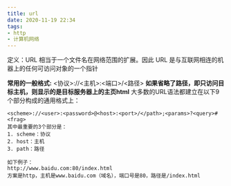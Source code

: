 ```yaml
---
title: url
date: 2020-11-19 22:34
tags:
- http
- 计算机网络
---
```

定义：URL 相当于一个文件名在网络范围的扩展。因此 URL 是与互联网相连的机器上的任何可访问对象的一个指针  

**常用的一般格式:**
<协议>://<主机>:<端口>/<路径>
**如果省略了路径，即只访问目标主机，则显示的是目标服务器上的主页html**
大多数的URL语法都建立在以下9个部分构成的通用格式上：
```
<scheme>://<user>:<password>@<host>:<port>/</path>;<params>?<query>#<frag>
其中最重要的3个部分是：
1. scheme：协议
2. host：主机
3. path：路径

如下例子：
http://www.baidu.com:80/index.html
方案是http，主机是www.baidu.com（域名），端口号是80，路径是/index.html  
``` 